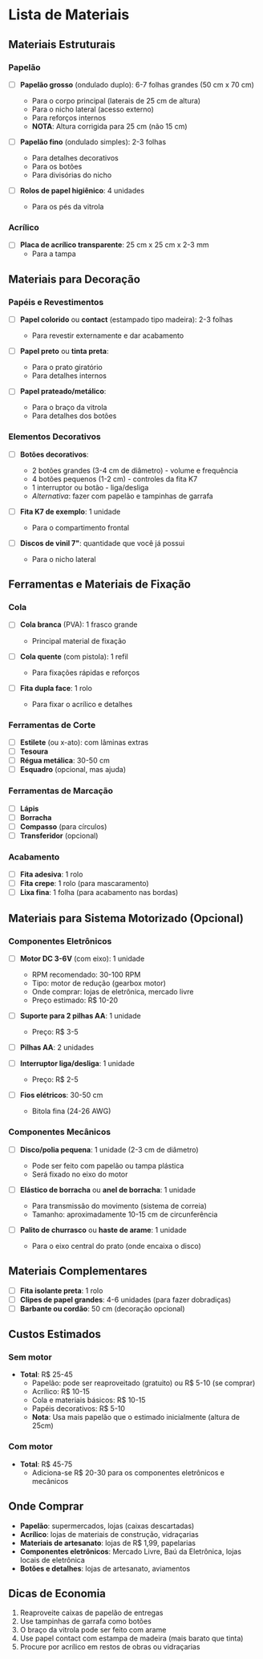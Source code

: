 # Lista de Materiais

## Materiais Estruturais

### Papelão
- [ ] **Papelão grosso** (ondulado duplo): 6-7 folhas grandes (50 cm x 70 cm)
  - Para o corpo principal (laterais de 25 cm de altura)
  - Para o nicho lateral (acesso externo)
  - Para reforços internos
  - **NOTA**: Altura corrigida para 25 cm (não 15 cm)

- [ ] **Papelão fino** (ondulado simples): 2-3 folhas
  - Para detalhes decorativos
  - Para os botões
  - Para divisórias do nicho

- [ ] **Rolos de papel higiênico**: 4 unidades
  - Para os pés da vitrola

### Acrílico
- [ ] **Placa de acrílico transparente**: 25 cm x 25 cm x 2-3 mm
  - Para a tampa

## Materiais para Decoração

### Papéis e Revestimentos
- [ ] **Papel colorido** ou **contact** (estampado tipo madeira): 2-3 folhas
  - Para revestir externamente e dar acabamento
  
- [ ] **Papel preto** ou **tinta preta**: 
  - Para o prato giratório
  - Para detalhes internos

- [ ] **Papel prateado/metálico**:
  - Para o braço da vitrola
  - Para detalhes dos botões

### Elementos Decorativos
- [ ] **Botões decorativos**: 
  - 2 botões grandes (3-4 cm de diâmetro) - volume e frequência
  - 4 botões pequenos (1-2 cm) - controles da fita K7
  - 1 interruptor ou botão - liga/desliga
  - *Alternativa*: fazer com papelão e tampinhas de garrafa

- [ ] **Fita K7 de exemplo**: 1 unidade
  - Para o compartimento frontal

- [ ] **Discos de vinil 7"**: quantidade que você já possui
  - Para o nicho lateral

## Ferramentas e Materiais de Fixação

### Cola
- [ ] **Cola branca** (PVA): 1 frasco grande
  - Principal material de fixação
  
- [ ] **Cola quente** (com pistola): 1 refil
  - Para fixações rápidas e reforços
  
- [ ] **Fita dupla face**: 1 rolo
  - Para fixar o acrílico e detalhes

### Ferramentas de Corte
- [ ] **Estilete** (ou x-ato): com lâminas extras
- [ ] **Tesoura**
- [ ] **Régua metálica**: 30-50 cm
- [ ] **Esquadro** (opcional, mas ajuda)

### Ferramentas de Marcação
- [ ] **Lápis**
- [ ] **Borracha**
- [ ] **Compasso** (para círculos)
- [ ] **Transferidor** (opcional)

### Acabamento
- [ ] **Fita adesiva**: 1 rolo
- [ ] **Fita crepe**: 1 rolo (para mascaramento)
- [ ] **Lixa fina**: 1 folha (para acabamento nas bordas)

## Materiais para Sistema Motorizado (Opcional)

### Componentes Eletrônicos
- [ ] **Motor DC 3-6V** (com eixo): 1 unidade
  - RPM recomendado: 30-100 RPM
  - Tipo: motor de redução (gearbox motor)
  - Onde comprar: lojas de eletrônica, mercado livre
  - Preço estimado: R$ 10-20

- [ ] **Suporte para 2 pilhas AA**: 1 unidade
  - Preço: R$ 3-5

- [ ] **Pilhas AA**: 2 unidades

- [ ] **Interruptor liga/desliga**: 1 unidade
  - Preço: R$ 2-5

- [ ] **Fios elétricos**: 30-50 cm
  - Bitola fina (24-26 AWG)

### Componentes Mecânicos
- [ ] **Disco/polia pequena**: 1 unidade (2-3 cm de diâmetro)
  - Pode ser feito com papelão ou tampa plástica
  - Será fixado no eixo do motor

- [ ] **Elástico de borracha** ou **anel de borracha**: 1 unidade
  - Para transmissão do movimento (sistema de correia)
  - Tamanho: aproximadamente 10-15 cm de circunferência

- [ ] **Palito de churrasco** ou **haste de arame**: 1 unidade
  - Para o eixo central do prato (onde encaixa o disco)

## Materiais Complementares

- [ ] **Fita isolante preta**: 1 rolo
- [ ] **Clipes de papel grandes**: 4-6 unidades (para fazer dobradiças)
- [ ] **Barbante ou cordão**: 50 cm (decoração opcional)

## Custos Estimados

### Sem motor
- **Total**: R$ 25-45
  - Papelão: pode ser reaproveitado (gratuito) ou R$ 5-10 (se comprar)
  - Acrílico: R$ 10-15
  - Cola e materiais básicos: R$ 10-15
  - Papéis decorativos: R$ 5-10
  - **Nota**: Usa mais papelão que o estimado inicialmente (altura de 25cm)

### Com motor
- **Total**: R$ 45-75
  - Adiciona-se R$ 20-30 para os componentes eletrônicos e mecânicos

## Onde Comprar

- **Papelão**: supermercados, lojas (caixas descartadas)
- **Acrílico**: lojas de materiais de construção, vidraçarias
- **Materiais de artesanato**: lojas de R$ 1,99, papelarias
- **Componentes eletrônicos**: Mercado Livre, Baú da Eletrônica, lojas locais de eletrônica
- **Botões e detalhes**: lojas de artesanato, aviamentos

## Dicas de Economia

1. Reaproveite caixas de papelão de entregas
2. Use tampinhas de garrafa como botões
3. O braço da vitrola pode ser feito com arame
4. Use papel contact com estampa de madeira (mais barato que tinta)
5. Procure por acrílico em restos de obras ou vidraçarias

